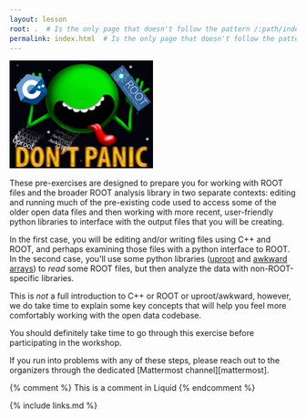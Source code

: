 ```yaml
---
layout: lesson
root: .  # Is the only page that doesn't follow the pattern /:path/index.html
permalink: index.html  # Is the only page that doesn't follow the pattern /:path/index.html
---
```

<!-- ![](assets/img/cpp_and_root_logo.png) -->

<img src="assets/img/cpp_and_root_uproot_awkward_logo.png" alt="C++ and ROOT pre-exercise logo" width="50%">

These pre-exercises are designed to prepare you for working with ROOT files and the broader
ROOT analysis library in two separate contexts:
editing and running much of the pre-existing code used to access
some of the older open data files and then working with more recent, user-friendly 
python libraries to interface with the output files that you will be creating. 

In the first case, you will be editing and/or writing files using C++ and ROOT, and perhaps
examining those files with a python interface to ROOT.
In the second case, you'll use some python libraries ([uproot](https://uproot.readthedocs.io/en/latest/index.html) and [awkward arrays](https://awkward-array.readthedocs.io/en/latest/))
to *read* some ROOT files, but then analyze the data with non-ROOT-specific libraries. 

This is *not* a full introduction to C++ or ROOT or uproot/awkward, however,
we do take time to explain some key concepts that will help you feel more comfortably working
with the open data codebase.

You should definitely take time to go through this exercise before
participating in the workshop.

If you run into problems with any of these steps, please reach out to the organizers
through the dedicated [Mattermost channel][mattermost].


<!-- this is an html comment -->

{% comment %} This is a comment in Liquid {% endcomment %}

{% include links.md %}
